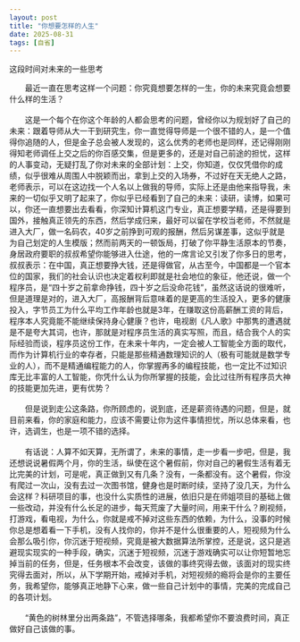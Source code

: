 ```yaml
---
layout: post
title: "你想要怎样的人生"
date: 2025-08-31
tags: [自省]
---
```

这段时间对未来的一些思考

<!--more-->
  <p style="text-indent：2em">
  		&emsp;&emsp;最近一直在思考这样一个问题：你究竟想要怎样的一生，你的未来究竟会想要什么样的生活？<br><br>
	&emsp;&emsp;这是一个每个在你这个年龄的人都会思考的问题，曾经你以为规划好了自己的未来：跟着导师从大一干到研究生，你一直觉得导师是一个很不错的人，是一个值得你追随的人，但是金子总会被人发现的，这么优秀的老师也是同样，还记得刚刚得知老师调任上交之后的你百感交集，但是更多的，还是对自己前途的担忧，这样的人事变动，无疑打乱了你对未来的全部计划：上交，你知道，仅仅凭借你的成绩，似乎很难从周围人中脱颖而出，拿到上交的入场券，不过好在天无绝人之路，老师表示，可以在这边找一个人名以上做我的导师，实际上还是由他来指导我，未来的一切似乎又明了起来了，你似乎已经看到了自己的未来：读研，读博，如果可以，你还一直想要出去看看，你深知计算机这门专业，真正想要学精，还是得要到国外，接触真正领先的东西，然后学成归来，最好可以留在学校当老师，不然就是进入大厂，做一名码农，40岁之前挣到可观的报酬，然后另谋差事，这似乎就是为自己划定的人生模版；然而前两天的一顿饭局，打破了你平静生活原本的节奏，身居政府要职的叔叔希望你能够进入仕途，他的一席言论又引发了你多日的思考，叔叔表示：在中国，真正想要挣大钱，还是得做官，从古至今，中国都是一个官本位的国家，我们的社会认识也决定着权利即就是社会地位的象征，他还说，做一个程序员，是“四十岁之前拿命挣钱，四十岁之后没命花钱”，虽然这话说的很难听，但是道理是对的，进入大厂，高报酬背后意味着的是更高的生活投入，更多的健康投入，字节员工为什么平均工作年龄也就是3年，在赚取这份高薪酬工资的背后，程序本人究竟能不能继续保持身心健康？也许，电视剧《凡人歌》中那隽的遭遇就是不是夸大其词，也许，那就是对程序员生活的真实写照，而且，结合我个人的实际经验而谈，程序员这份工作，在未来十年内，一定会被人工智能全方面的取代，而作为计算机行业的幸存者，只能是那些精通数理知识的人（极有可能就是数学专业的人），而不是精通编程能力的人，你掌握再多的编程技能，也一定比不过知识库无比丰富的人工智能，你凭什么认为你所掌握的技能，会比过往所有程序员大神的技能更加先进，更有优势？<br><br>
	&emsp;&emsp;但是说到走公这条路，你所顾虑的，说到底，还是薪资待遇的问题，但是，就目前来看，你的家庭和能力，应该不需要让你为这件事情担忧，所以总体来看，也许，选调生，也是一项不错的选择。<br><br>
	&emsp;&emsp;有话说：人算不如天算，无所谓了，未来的事情，走一步看一步吧，但是，我还想说说暑假两个月，你的生活，纵使在这个暑假前，你对自己的暑假生活有着无比完美的计划，可是呢，真正做到又有几条？没有，一条都没有。这个暑假，你没有爬过一次山，没有去过一次图书馆，健身也是时断时续，坚持了没几天，为什么会这样？科研项目的事，也没什么实质性的进展，依旧只是在师姐项目的基础上做一些改动，并没有什么长足的进步，每天荒废了大量时间，用来干什么？刷视频，打游戏，看电视，为什么，你就是戒不掉对这些东西的依赖，为什么，没事的时候你总是想着看一下手机，没有人找你的，你并不是什么很重要的人，短视频为什么会那么吸引你，你沉迷于短视频，究竟是被大数据算法所掌控，还是说，这只是逃避现实现实的一种手段，确实，沉迷于短视频，沉迷于游戏确实可以让你短暂地忘掉当前的任务，但是，任务根本不会改变，该做的事终究得去做，该面对的现实终究得去面对，所以，从下学期开始，戒掉对手机，对短视频的瘾将会是你的主要任务，我希望你，能够真正地静下心来，做一些自己计划中的事情，完美的完成自己的各项计划。<br><br>
		&emsp;&emsp;“黄色的树林里分出两条路”，不管选择哪条，我都希望你不要浪费时间，真正做好自己该做的事。<br><br>
  </p>
